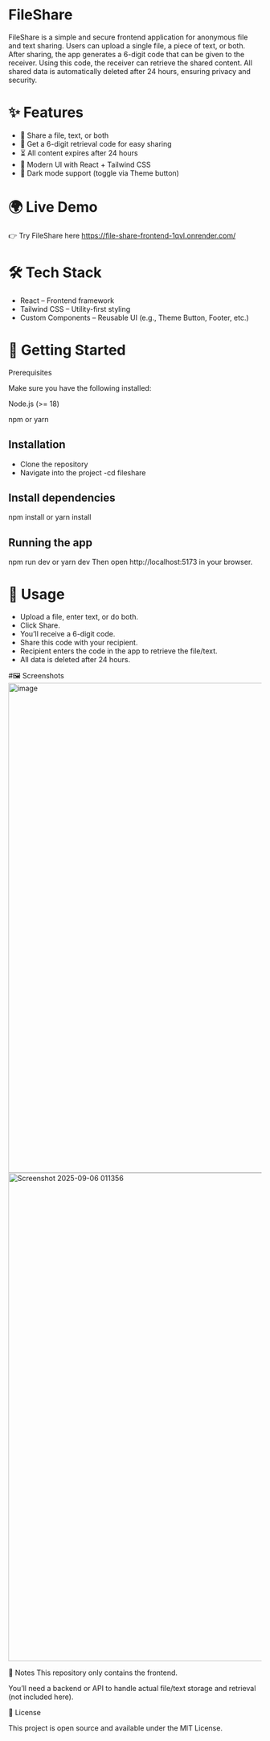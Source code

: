 # FileShare

FileShare is a simple and secure frontend application for anonymous file and text sharing.
Users can upload a single file, a piece of text, or both. After sharing, the app generates a 6-digit code that can be given to the receiver. Using this code, the receiver can retrieve the shared content. All shared data is automatically deleted after 24 hours, ensuring privacy and security.

# ✨ Features
 - 📂 Share a file, text, or both
 - 🔑 Get a 6-digit retrieval code for easy sharing
 - ⏳ All content expires after 24 hours
 - 🎨 Modern UI with React + Tailwind CSS
 - 🌙 Dark mode support (toggle via Theme button)

# 🌍 Live Demo

👉 Try FileShare here https://file-share-frontend-1qvl.onrender.com/

# 🛠️ Tech Stack
 - React – Frontend framework
 - Tailwind CSS – Utility-first styling
 - Custom Components – Reusable UI (e.g., Theme Button, Footer, etc.)

# 🚀 Getting Started
Prerequisites

Make sure you have the following installed:

Node.js (>= 18)

npm or yarn

## Installation
- Clone the repository
- Navigate into the project
-cd fileshare

## Install dependencies
  npm install
   or
  yarn install

## Running the app
  npm run dev
  or
  yarn dev
Then open http://localhost:5173
 in your browser.

# 📖 Usage

- Upload a file, enter text, or do both.
- Click Share.
- You’ll receive a 6-digit code.
- Share this code with your recipient.
- Recipient enters the code in the app to retrieve the file/text.
- All data is deleted after 24 hours.

#🖼️ Screenshots
<img width="1919" height="973" alt="image" src="https://github.com/user-attachments/assets/e29f7b04-0476-456a-af98-efa8d3ee6bb8" />
<img width="1919" height="970" alt="Screenshot 2025-09-06 011356" src="https://github.com/user-attachments/assets/923bf626-be01-41de-994d-e40f48612f6c" />

📌 Notes
This repository only contains the frontend.

You’ll need a backend or API to handle actual file/text storage and retrieval (not included here).

📄 License

This project is open source and available under the MIT License.
